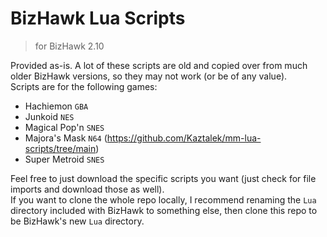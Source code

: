 # BizHawk Lua Scripts
> for BizHawk 2.10

Provided as-is. A lot of these scripts are old and copied over from much older BizHawk versions, so they may not work (or be of any value).\
Scripts are for the following games:

- Hachiemon `GBA`
- Junkoid `NES`
- Magical Pop'n `SNES`
- Majora's Mask `N64` (https://github.com/Kaztalek/mm-lua-scripts/tree/main)
- Super Metroid `SNES`

Feel free to just download the specific scripts you want (just check for file imports and download those as well).\
If you want to clone the whole repo locally, I recommend renaming the `Lua` directory included with BizHawk to something else, then clone this repo to be BizHawk's new `Lua` directory.
